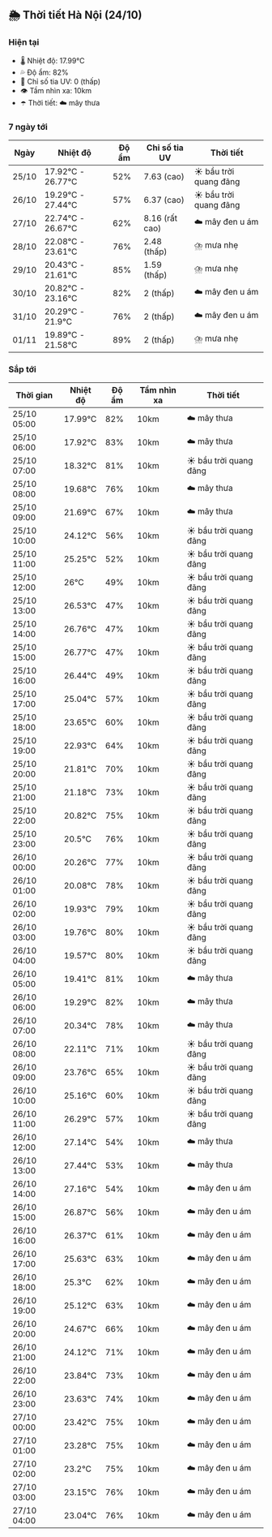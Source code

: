 ## 🌦️ Thời tiết Hà Nội (24/10)

### Hiện tại

- 🌡️ Nhiệt độ: 17.99℃
- 💦 Độ ẩm: 82%
- 🌟 Chỉ số tia UV: 0 (thấp)
- 👁️ Tầm nhìn xa: 10km
- ☂️ Thời tiết: ☁️ mây thưa

### 7 ngày tới

| Ngày | Nhiệt độ | Độ ẩm | Chỉ số tia UV | Thời tiết |
| --- | --- | --- | --- | --- |
| 25/10 | 17.92℃ - 26.77℃ | 52% | 7.63 (cao) | ☀️ bầu trời quang đãng |
| 26/10 | 19.29℃ - 27.44℃ | 57% | 6.37 (cao) | ☀️ bầu trời quang đãng |
| 27/10 | 22.74℃ - 26.67℃ | 62% | 8.16 (rất cao) | ☁️ mây đen u ám |
| 28/10 | 22.08℃ - 23.61℃ | 76% | 2.48 (thấp) | ⛈️ mưa nhẹ |
| 29/10 | 20.43℃ - 21.61℃ | 85% | 1.59 (thấp) | ⛈️ mưa nhẹ |
| 30/10 | 20.82℃ - 23.16℃ | 82% | 2 (thấp) | ☁️ mây đen u ám |
| 31/10 | 20.29℃ - 21.9℃ | 76% | 2 (thấp) | ☁️ mây đen u ám |
| 01/11 | 19.89℃ - 21.58℃ | 89% | 2 (thấp) | ⛈️ mưa nhẹ |

### Sắp tới

| Thời gian | Nhiệt độ | Độ ẩm | Tầm nhìn xa | Thời tiết |
| --- | --- | --- | --- | --- |
| 25/10 05:00 | 17.99℃ | 82% | 10km | ☁️ mây thưa |
| 25/10 06:00 | 17.92℃ | 83% | 10km | ☁️ mây thưa |
| 25/10 07:00 | 18.32℃ | 81% | 10km | ☀️ bầu trời quang đãng |
| 25/10 08:00 | 19.68℃ | 76% | 10km | ☁️ mây thưa |
| 25/10 09:00 | 21.69℃ | 67% | 10km | ☁️ mây thưa |
| 25/10 10:00 | 24.12℃ | 56% | 10km | ☀️ bầu trời quang đãng |
| 25/10 11:00 | 25.25℃ | 52% | 10km | ☀️ bầu trời quang đãng |
| 25/10 12:00 | 26℃ | 49% | 10km | ☀️ bầu trời quang đãng |
| 25/10 13:00 | 26.53℃ | 47% | 10km | ☀️ bầu trời quang đãng |
| 25/10 14:00 | 26.76℃ | 47% | 10km | ☀️ bầu trời quang đãng |
| 25/10 15:00 | 26.77℃ | 47% | 10km | ☀️ bầu trời quang đãng |
| 25/10 16:00 | 26.44℃ | 49% | 10km | ☀️ bầu trời quang đãng |
| 25/10 17:00 | 25.04℃ | 57% | 10km | ☀️ bầu trời quang đãng |
| 25/10 18:00 | 23.65℃ | 60% | 10km | ☀️ bầu trời quang đãng |
| 25/10 19:00 | 22.93℃ | 64% | 10km | ☀️ bầu trời quang đãng |
| 25/10 20:00 | 21.81℃ | 70% | 10km | ☀️ bầu trời quang đãng |
| 25/10 21:00 | 21.18℃ | 73% | 10km | ☀️ bầu trời quang đãng |
| 25/10 22:00 | 20.82℃ | 75% | 10km | ☀️ bầu trời quang đãng |
| 25/10 23:00 | 20.5℃ | 76% | 10km | ☀️ bầu trời quang đãng |
| 26/10 00:00 | 20.26℃ | 77% | 10km | ☀️ bầu trời quang đãng |
| 26/10 01:00 | 20.08℃ | 78% | 10km | ☀️ bầu trời quang đãng |
| 26/10 02:00 | 19.93℃ | 79% | 10km | ☀️ bầu trời quang đãng |
| 26/10 03:00 | 19.76℃ | 80% | 10km | ☀️ bầu trời quang đãng |
| 26/10 04:00 | 19.57℃ | 80% | 10km | ☀️ bầu trời quang đãng |
| 26/10 05:00 | 19.41℃ | 81% | 10km | ☁️ mây thưa |
| 26/10 06:00 | 19.29℃ | 82% | 10km | ☁️ mây thưa |
| 26/10 07:00 | 20.34℃ | 78% | 10km | ☁️ mây thưa |
| 26/10 08:00 | 22.11℃ | 71% | 10km | ☀️ bầu trời quang đãng |
| 26/10 09:00 | 23.76℃ | 65% | 10km | ☀️ bầu trời quang đãng |
| 26/10 10:00 | 25.16℃ | 60% | 10km | ☀️ bầu trời quang đãng |
| 26/10 11:00 | 26.29℃ | 57% | 10km | ☀️ bầu trời quang đãng |
| 26/10 12:00 | 27.14℃ | 54% | 10km | ☁️ mây thưa |
| 26/10 13:00 | 27.44℃ | 53% | 10km | ☁️ mây thưa |
| 26/10 14:00 | 27.16℃ | 54% | 10km | ☁️ mây đen u ám |
| 26/10 15:00 | 26.87℃ | 56% | 10km | ☁️ mây đen u ám |
| 26/10 16:00 | 26.37℃ | 61% | 10km | ☁️ mây đen u ám |
| 26/10 17:00 | 25.63℃ | 63% | 10km | ☁️ mây đen u ám |
| 26/10 18:00 | 25.3℃ | 62% | 10km | ☁️ mây đen u ám |
| 26/10 19:00 | 25.12℃ | 63% | 10km | ☁️ mây đen u ám |
| 26/10 20:00 | 24.67℃ | 66% | 10km | ☁️ mây đen u ám |
| 26/10 21:00 | 24.12℃ | 71% | 10km | ☁️ mây đen u ám |
| 26/10 22:00 | 23.84℃ | 73% | 10km | ☁️ mây đen u ám |
| 26/10 23:00 | 23.63℃ | 74% | 10km | ☁️ mây đen u ám |
| 27/10 00:00 | 23.42℃ | 75% | 10km | ☁️ mây đen u ám |
| 27/10 01:00 | 23.28℃ | 75% | 10km | ☁️ mây đen u ám |
| 27/10 02:00 | 23.2℃ | 75% | 10km | ☁️ mây đen u ám |
| 27/10 03:00 | 23.15℃ | 76% | 10km | ☁️ mây đen u ám |
| 27/10 04:00 | 23.04℃ | 76% | 10km | ☁️ mây đen u ám |
